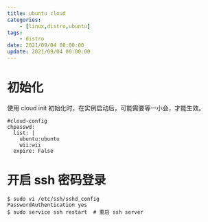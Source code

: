 ```yaml
---
title: ubuntu cloud
categories: 
	- [linux,distro,ubuntu]
tags:
	- distro
date: 2021/09/04 00:00:00
update: 2021/09/04 00:00:00
---
```


# 初始化

使用 cloud init 初始化时，在实例启动后，可能需要等一小会，才能生效。

```
#cloud-config
chpasswd:
  list: |
    ubuntu:ubuntu
    wii:wii
  expire: False
```

# 开启 ssh 密码登录

```shell
$ sudo vi /etc/ssh/sshd_config
PasswordAuthentication yes
$ sudo service ssh restart  # 重启 ssh server
```

